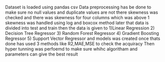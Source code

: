 Dataset is loaded using pandas csv
Data preprocessing has be done to make sure no null values and duplicate values are not there
skewness was checked and there was skewness for four columns which was above 1
skewness was handled using log and boxcox method
later that data is divided into test and train 
then the data is given to 
1)Linear Regression
2) Decision Tree Regressor
3) Random Forest Regressor
4) Gradient Boosting Regressor
5) Support Vector Regressor
and models was created 
once thats done has used 3 methods like R2,MAE,MSE to check the acquiracy
Then hyper tunning was perfoemd to make sure whihc algoritham and parameters can give the best result
